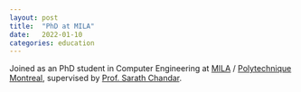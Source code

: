 ```yaml
---
layout: post
title:  "PhD at MILA"
date:   2022-01-10
categories: education
---
```


Joined as an PhD student in Computer Engineering at [MILA](https://mila.quebec/en/) / [Polytechnique Montreal](https://www.polymtl.ca), supervised by [Prof. Sarath Chandar](http://sarathchandar.in). 